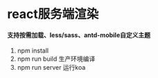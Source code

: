 # react服务端渲染
#### 支持按需加载、less/sass、antd-mobile自定义主题
1. npm install
2. npm run build 生产环境编译 
3. npm run server 运行koa
